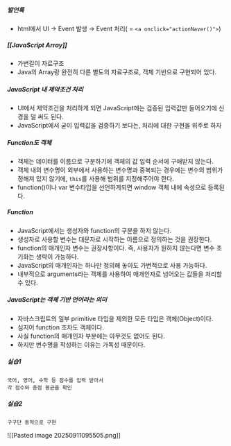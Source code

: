 ##### 발언록
- html에서 UI → Event 발생 → Event 처리( = `<a onclick="actionNaver()">`)

##### [[JavaScript Array]]
- 가변길이 자료구조
- Java의 Array랑 완전히 다른 별도의 자료구조로, 객체 기반으로 구현되어 있다.

##### JavaScript 내 제약조건 처리
- UI에서 제약조건을 처리하게 되면 JavaScript에는 검증된 입력값만 들어오기에 신경을 덜 써도 된다.
- JavaScript에서 굳이 입력값을 검증하기 보다는, 처리에 대한 구현을 위주로 하자

##### Function도 객체
- 객체는 데이터를 이름으로 구분하기에 객체의 값 입력 순서에 구애받지 않는다.
- 객체 내의 변수명이 외부에서 사용하는 변수명과 중복되는 경우에는 변수의 범위가 정해져 있지 않기에, `this`를 사용해 범위를 지정해주어야 한다.
- function()이나 var 변수타입을 선언하게되면 window 객체 내에 속성으로 등록된다.

##### Function
- JavaScript에서는 생성자와 function의 구분을 하지 않는다.
- 생성자로 사용할 변수는 대문자로 시작하는 이름으로 정의하는 것을 권장한다.
- function의 매개인자 변수는 권장사항이다. 즉, 사용자가 원하지 않는다면 변수 초기화는 생략이 가능하다.
- JavaScript의 매개인자는 하나만 정의해 놓아도 가변적으로 사용 가능하다.
- 내부적으로 arguments라는 객체를 사용하여 매개인자로 넘어오는 값들을 처리할 수 있다.

##### JavaScript는 객체 기반 언어라는 의미
- 자바스크립트의 일부 primitive 타입을 제외한 모든 타입은 객체(Object)이다.
- 심지어 function 조차도 객체이다.
- 사실 function의 매개인자 부분에는 아무것도 없어도 된다. 
- 하지만 변수명을 작성하는 이유는 가독성 때문이다.


##### 실습1
```
국어, 영어, 수학 등 점수를 입력 받아서
각 점수와 총점 평균을 확인
```
##### 실습2
```
구구단 동적으로 구현
```

![[Pasted image 20250911095505.png]]